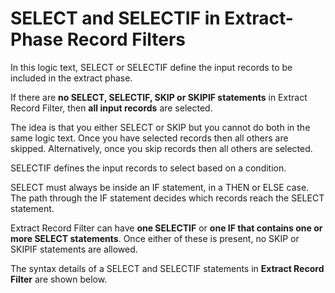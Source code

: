 
# SELECT and SELECTIF in Extract-Phase Record Filters
 
In this logic text, SELECT or SELECTIF define the input records to be included in the extract phase.

If there are **no SELECT, SELECTIF, SKIP or SKIPIF statements** in Extract Record Filter, then **all input records** are selected.

The idea is that you either SELECT or SKIP but you cannot do both in the same logic text. Once you have selected records then all others are skipped. Alternatively, once you skip records then all others are selected.

SELECTIF defines the input records to select based on a condition.

SELECT must always be inside an IF statement, in a THEN or ELSE case. The path through the IF statement decides which records reach the SELECT statement.

Extract Record Filter can have **one SELECTIF** or **one IF that contains one or more SELECT statements**. Once either of these is present, no SKIP or SKIPIF statements are allowed.

The syntax details of a SELECT and SELECTIF statements in **Extract Record Filter** are shown below.
